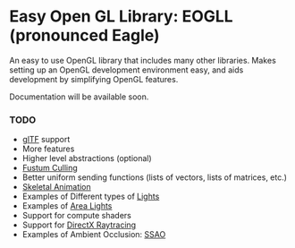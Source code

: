 # Easy Open GL Library: EOGLL (pronounced Eagle)

An easy to use OpenGL library that includes many other libraries. Makes setting up an OpenGL development environment easy, and aids development by simplifying OpenGL features.

Documentation will be available soon.

### TODO
- [glTF](https://registry.khronos.org/glTF/specs/2.0/glTF-2.0.html) support
- More features
- Higher level abstractions (optional)
- [Fustum Culling](https://learnopengl.com/Guest-Articles/2021/Scene/Frustum-Culling)
- Better uniform sending functions (lists of vectors, lists of matrices, etc.)
- [Skeletal Animation](https://learnopengl.com/Guest-Articles/2020/Skeletal-Animation)
- Examples of Different types of [Lights](https://learnopengl.com/Lighting/Light-casters)
- Examples of [Area Lights](https://learnopengl.com/Guest-Articles/2022/Area-Lights)
- Support for compute shaders
- Support for [DirectX Raytracing](https://learnopengl.com/Guest-Articles/2021/Raytracing/Ray-Tracing-with-DXR)
- Examples of Ambient Occlusion: [SSAO](https://learnopengl.com/Advanced-Lighting/SSAO)
